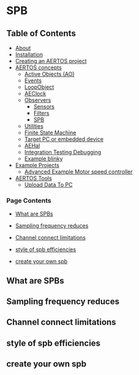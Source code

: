 
# SPB
<!--  
//UserCode_Sectiona
//UserCode_Sectiona_end
-->

## Table of Contents
- [About](https://github.com/haditj66/AERTOSCopy/README2.md)
- [Installation](https://github.com/haditj66/AERTOSCopy/blob/master/doc/Installation.md)
- [Creating an AERTOS project](https://github.com/haditj66/AERTOSCopy/blob/master/doc/Creating_an_AERTOS_project.md)
- [AERTOS concepts](https://github.com/haditj66/AERTOSCopy/blob/master/doc/AERTOS_concepts.md)
    - [Active Objects (AO)](https://github.com/haditj66/AERTOSCopy/blob/master/doc/concepts/AOs.md)
    - [Events](https://github.com/haditj66/AERTOSCopy/blob/master/doc/concepts/Events.md)
    - [LoopObject](https://github.com/haditj66/AERTOSCopy/blob/master/doc/concepts/LoopObject.md)
    - [AEClock](https://github.com/haditj66/AERTOSCopy/blob/master/doc/concepts/AEClock.md)
    - [Observers](https://github.com/haditj66/AERTOSCopy/blob/master/doc/concepts/Observers.md)
        - [Sensors](https://github.com/haditj66/AERTOSCopy/blob/master/doc/concepts/observers/Sensors.md)
        - [Filters](https://github.com/haditj66/AERTOSCopy/blob/master/doc/concepts/observers/Filters.md)
        - [SPB](https://github.com/haditj66/AERTOSCopy/blob/master/doc/concepts/observers/SPB.md)
    - [Utilities](https://github.com/haditj66/AERTOSCopy/blob/master/doc/concepts/Utilities.md)
    - [Finite State Machine](https://github.com/haditj66/AERTOSCopy/blob/master/doc/concepts/FSM.md)
    - [Target PC or embedded device](https://github.com/haditj66/AERTOSCopy/blob/master/doc/concepts/Target_PC_Or_Embed.md)
    - [AEHal](https://github.com/haditj66/AERTOSCopy/blob/master/doc/concepts/AEHal.md)
    - [Integration Testing Debugging](https://github.com/haditj66/AERTOSCopy/blob/master/doc/concepts/IntegrationTesting.md)
    - [Example blinky](https://github.com/haditj66/AERTOSCopy/blob/master/doc/example/blinky.md)
- [Example Projects](https://github.com/haditj66/AERTOSCopy/blob/master/doc/Examples.md)
    - [Advanced Example Motor speed controller](https://github.com/haditj66/AERTOSCopy/blob/master/doc/example/motor_speed_controller.md)
- [AERTOS Tools](https://github.com/haditj66/AERTOSCopy/blob/master/doc/AERTOS_TOOLS.md)
    - [Upload Data To PC](https://github.com/haditj66/AERTOSCopy/blob/master/doc/tools/UploadDataToPC.md)
 

### Page Contents
- [What are SPBs ](#what-are-spbs-)

- [Sampling frequency reduces](#sampling-frequency-reduces)

- [Channel connect limitations](#channel-connect-limitations)

- [style of spb efficiencies](#style-of-spb-efficiencies)

- [create your own spb](#create-your-own-spb)



<!--  
//UserCode_Sectionb
//UserCode_Sectionb_end
 -->
 
## What are SPBs 
<!--  
 //UserCode_Sectionwhatarespbs
//UserCode_Sectionwhatarespbs_end
-->
## Sampling frequency reduces
<!--  
 //UserCode_Sectionsamplingfrequencyreduces
//UserCode_Sectionsamplingfrequencyreduces_end
-->
## Channel connect limitations
<!--  
 //UserCode_Sectionchannelconnectlimitations
//UserCode_Sectionchannelconnectlimitations_end
-->
## style of spb efficiencies
<!--  
 //UserCode_Sectionstyleofspbefficiencies
//UserCode_Sectionstyleofspbefficiencies_end
-->
## create your own spb
<!--  
 //UserCode_Sectioncreateyourownspb
//UserCode_Sectioncreateyourownspb_end
-->


 
